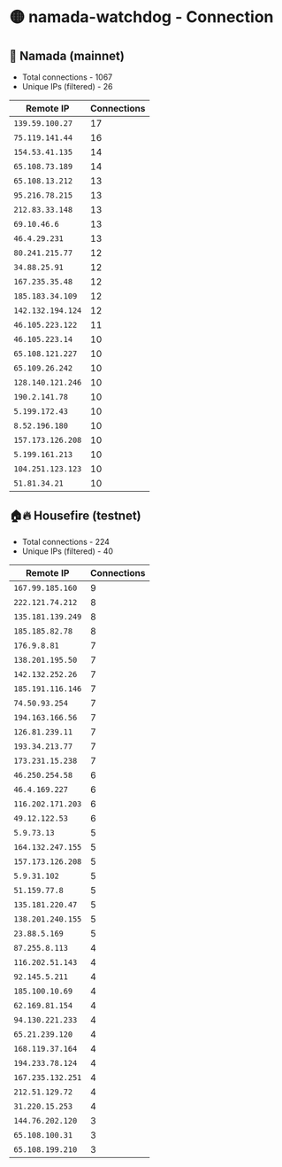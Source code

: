 # 🟡 namada-watchdog - Connection

## 🚀 Namada (mainnet)
- Total connections - 1067
- Unique IPs (filtered) - 26

| Remote IP | Connections |
|-----------|-------------|
| `139.59.100.27` | 17 |
| `75.119.141.44` | 16 |
| `154.53.41.135` | 14 |
| `65.108.73.189` | 14 |
| `65.108.13.212` | 13 |
| `95.216.78.215` | 13 |
| `212.83.33.148` | 13 |
| `69.10.46.6` | 13 |
| `46.4.29.231` | 13 |
| `80.241.215.77` | 12 |
| `34.88.25.91` | 12 |
| `167.235.35.48` | 12 |
| `185.183.34.109` | 12 |
| `142.132.194.124` | 12 |
| `46.105.223.122` | 11 |
| `46.105.223.14` | 10 |
| `65.108.121.227` | 10 |
| `65.109.26.242` | 10 |
| `128.140.121.246` | 10 |
| `190.2.141.78` | 10 |
| `5.199.172.43` | 10 |
| `8.52.196.180` | 10 |
| `157.173.126.208` | 10 |
| `5.199.161.213` | 10 |
| `104.251.123.123` | 10 |
| `51.81.34.21` | 10 |

## 🏠🔥 Housefire (testnet)

- Total connections - 224
- Unique IPs (filtered) - 40

| Remote IP | Connections |
|-----------|-------------|
| `167.99.185.160` | 9 |
| `222.121.74.212` | 8 |
| `135.181.139.249` | 8 |
| `185.185.82.78` | 8 |
| `176.9.8.81` | 7 |
| `138.201.195.50` | 7 |
| `142.132.252.26` | 7 |
| `185.191.116.146` | 7 |
| `74.50.93.254` | 7 |
| `194.163.166.56` | 7 |
| `126.81.239.11` | 7 |
| `193.34.213.77` | 7 |
| `173.231.15.238` | 7 |
| `46.250.254.58` | 6 |
| `46.4.169.227` | 6 |
| `116.202.171.203` | 6 |
| `49.12.122.53` | 6 |
| `5.9.73.13` | 5 |
| `164.132.247.155` | 5 |
| `157.173.126.208` | 5 |
| `5.9.31.102` | 5 |
| `51.159.77.8` | 5 |
| `135.181.220.47` | 5 |
| `138.201.240.155` | 5 |
| `23.88.5.169` | 5 |
| `87.255.8.113` | 4 |
| `116.202.51.143` | 4 |
| `92.145.5.211` | 4 |
| `185.100.10.69` | 4 |
| `62.169.81.154` | 4 |
| `94.130.221.233` | 4 |
| `65.21.239.120` | 4 |
| `168.119.37.164` | 4 |
| `194.233.78.124` | 4 |
| `167.235.132.251` | 4 |
| `212.51.129.72` | 4 |
| `31.220.15.253` | 4 |
| `144.76.202.120` | 3 |
| `65.108.100.31` | 3 |
| `65.108.199.210` | 3 |

